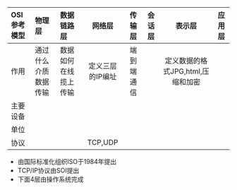 |OSI参考模型|物理层|数据链路层|网络层|传输层|会话层|表示层|应用层|
|:---|:---|:---|:---:|:---:|:---:|:---:|:---:|
|作用|通过什么介质数据传输|数据如何在线揽上传输|定义三层的IP编址|端到端通信||定义数据的格式JPG,html,压缩和加密||
|主要设备||||||||
|单位|||||||
|协议|||TCP,UDP||||
* 由国际标准化组织ISO于1984年提出
* TCP/IP协议由SOI提出
* 下面4层由操作系统完成
